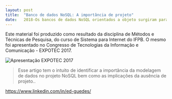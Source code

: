 ```yaml
---
layout: post
title:  "Banco de dados NoSQL: A importância de projeto"
date:   2018-Os bancos de dados NoSQL orientados a objeto surgiram para atender a uma necessidade relacionada ao armazenamento de tipos de dados cada vez mais complexos, de difícil representação no modelo relacional.
---
```


<p class="intro"><span class="dropcap">E</span>ste material foi produzido como resultado da disciplina de Métodos e Técnicas de Pesquisa, do curso de Sistema para Internet do IFPB. O mesmo foi apresentado no Congresso de Tecnologias da Informação e Comunicação - EXPOTEC 2017.</p>

<img src="{{ '/assets/img/expotec.jpg' | prepend: site.baseurl }}" alt="Apresentação EXPOTEC 2017">



<blockquote>Esse artigo tem o intuito de identificar a importância da modelagem de dados no projeto NoSQL bem como as implicações da ausência de projeto..</blockquote>

<a href="https://www.linkedin.com/in/ed-guedes/">https://www.linkedin.com/in/ed-guedes/</a> 